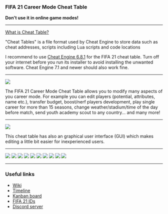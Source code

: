 ### FIFA 21 Career Mode Cheat Table


**Don't use it in online game modes!**

***
[What is Cheat Table?](https://en.wikipedia.org/wiki/Cheat_Engine#Cheat_Tables)

"Cheat Tables" is a file format used by Cheat Engine to store data such as cheat addresses, scripts including Lua scripts and code locations

I recommend to use [Cheat Engine 6.8.1](https://mega.nz/file/JEtTTCiD#h-Py9TT5OhuJkvGq7-Sd96UaD14QA62MRfVvc30Iy8A) for the FIFA 21 cheat table.
Turn off your internet before you run its installer to avoid installing the unwanted software.
Cheat Engine 7.1 and newer should also work fine.


***
![](https://i.imgur.com/Ud7ti40.png)

The FIFA 21 Career Mode Cheat Table allows you to modify many aspects of you career mode.
For example you can edit players (potential, attributes, name etc.), transfer budget, boost/nerf players development, play single career for more than 15 seasons, change weather/stadium/time of the day before match, send youth academy scout to any country... and many more!

***
![](https://i.imgur.com/7MrImEO.png)


This cheat table has also an graphical user interface (GUI) which makes editing a little bit easier for inexperienced users.

***

![](https://i.imgur.com/acsVuVm.png)
![](https://i.imgur.com/93pI9wG.png)
![](https://i.imgur.com/j6EivOU.png)
![](https://i.imgur.com/YqDq4xa.png)
![](https://i.imgur.com/EAwprpX.png)
![](https://i.imgur.com/go6CoXt.png)
![](https://i.imgur.com/VdfuCTX.png)
![](https://i.imgur.com/Oilz7iu.png)
![](https://i.imgur.com/9FWKflU.png)
![](https://i.imgur.com/AX8zfMw.png)

***
### Useful links
* [Wiki](https://github.com/xAranaktu/FIFA-21-CM-Cheat-Table/wiki)
* [Timeline](https://timelines.gitkraken.com/timeline/ea4c326a350b42239fd93353704bf45d)
* [Kanban board](https://app.gitkraken.com/glo/board/X2y2DHXMggASx-4e)
* [FIFA 21 IDs](https://docs.google.com/spreadsheets/d/13OGH_owsdChC52PflHv1SsqfBnFIJLu81kALHKOxl_g/edit?usp=sharing)
* [Discord server](https://discord.gg/va9EtdB)
